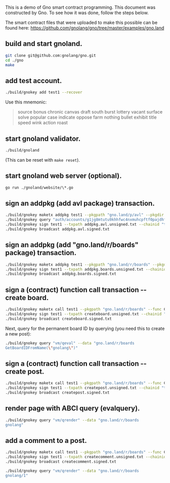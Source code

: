 This is a demo of Gno smart contract programming.  This document was
constructed by Gno. To see how it was done, follow the steps below.

The smart contract files that were uploaded to make this
possible can be found here:
https://github.com/gnolang/gno/tree/master/examples/gno.land

## build and start gnoland.

```bash
git clone git@github.com:gnolang/gno.git
cd ./gno
make 
```

## add test account.

```bash
./build/gnokey add test1 --recover
```

Use this mnemonic:
> source bonus chronic canvas draft south burst lottery vacant surface solve popular case indicate oppose farm nothing bullet exhibit title speed wink action roast

## start gnoland validator.

```bash
./build/gnoland
```

(This can be reset with `make reset`).

## start gnoland web server (optional).

```bash
go run ./gnoland/website/\*.go
```

## sign an addpkg (add avl package) transaction.

```bash
./build/gnokey maketx addpkg test1 --pkgpath "gno.land/p/avl" --pkgdir "examples/gno.land/p/avl" --deposit 100gnot --gas-fee 1gnot --gas-wanted 2000000 > addpkg.avl.unsigned.txt
./build/gnokey query "auth/accounts/g1jg8mtutu9khhfwc4nxmuhcpftf0pajdhfvsqf5"
./build/gnokey sign test1 --txpath addpkg.avl.unsigned.txt --chainid "testchain" --number 0 --sequence 0 > addpkg.avl.signed.txt
./build/gnokey broadcast addpkg.avl.signed.txt
```

## sign an addpkg (add "gno.land/r/boards" package) transaction.

```bash
./build/gnokey maketx addpkg test1 --pkgpath "gno.land/r/boards" --pkgdir "examples/gno.land/r/boards" --deposit 100gnot --gas-fee 1gnot --gas-wanted 300000000 > addpkg.boards.unsigned.txt
./build/gnokey sign test1 --txpath addpkg.boards.unsigned.txt --chainid "testchain" --number 0 --sequence 1 > addpkg.boards.signed.txt
./build/gnokey broadcast addpkg.boards.signed.txt
```

## sign a (contract) function call transaction -- create board.

```bash
./build/gnokey maketx call test1 --pkgpath "gno.land/r/boards" --func CreateBoard --args "gnolang" --gas-fee 1gnot --gas-wanted 2000000 > createboard.unsigned.txt
./build/gnokey sign test1 --txpath createboard.unsigned.txt --chainid "testchain" --number 0 --sequence 2 > createboard.signed.txt
./build/gnokey broadcast createboard.signed.txt
```
Next, query for the permanent board ID by querying (you need this to create a new post):

```bash
./build/gnokey query "vm/qeval" --data "gno.land/r/boards
GetBoardIDFromName(\"gnolang\")"
```

## sign a (contract) function call transaction -- create post.

```bash
./build/gnokey maketx call test1 --pkgpath "gno.land/r/boards" --func CreatePost --args 1 --args "Hello World" --args#file "./examples/gno.land/r/boards/README.md" --gas-fee 1gnot --gas-wanted 2000000 > createpost.unsigned.txt
./build/gnokey sign test1 --txpath createpost.unsigned.txt --chainid "testchain" --number 0 --sequence 3 > createpost.signed.txt
./build/gnokey broadcast createpost.signed.txt
```

## render page with ABCI query (evalquery).

```bash
./build/gnokey query "vm/qrender" --data "gno.land/r/boards
gnolang"
```

## add a comment to a post.

```bash
./build/gnokey maketx call test1 --pkgpath "gno.land/r/boards" --func CreateReply --args 1 --args 1 --args "A comment" --gas-fee 1gnot --gas-wanted 2000000 > createcomment.unsigned.txt
./build/gnokey sign test1 --txpath createcomment.unsigned.txt --chainid "testchain" --number 0 --sequence 4 > createcomment.signed.txt
./build/gnokey broadcast createcomment.signed.txt
```

```bash
./build/gnokey query "vm/qrender" --data "gno.land/r/boards
gnolang/1"
```
